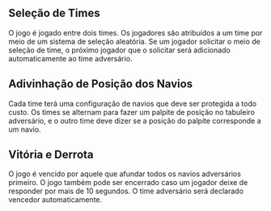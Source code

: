 ## Seleção de Times

O jogo é jogado entre dois times. Os jogadores são atribuídos a um time por meio de um sistema de seleção aleatória. Se um jogador solicitar o meio de seleção de time, o próximo jogador que o solicitar será adicionado automaticamente ao time adversário.

## Adivinhação de Posição dos Navios

Cada time terá uma configuração de navios que deve ser protegida a todo custo. Os times se alternam para fazer um palpite de posição no tabuleiro adversário, e o outro time deve dizer se a posição do palpite corresponde a um navio.

## Vitória e Derrota

O jogo é vencido por aquele que afundar todos os navios adversários primeiro. O jogo também pode ser encerrado caso um jogador deixe de responder por mais de 10 segundos. O time adversário será declarado vencedor automaticamente.
